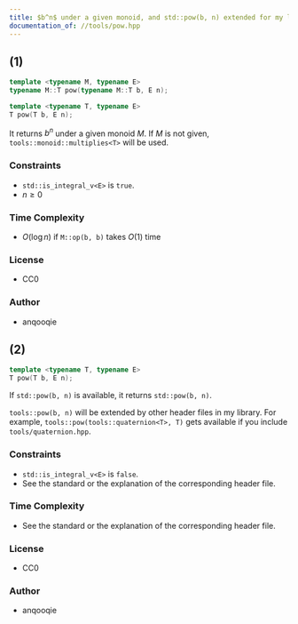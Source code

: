 ```yaml
---
title: $b^n$ under a given monoid, and std::pow(b, n) extended for my library
documentation_of: //tools/pow.hpp
---
```


## (1)
```cpp
template <typename M, typename E>
typename M::T pow(typename M::T b, E n);

template <typename T, typename E>
T pow(T b, E n);
```

It returns $b^n$ under a given monoid $M$.
If $M$ is not given, `tools::monoid::multiplies<T>` will be used.

### Constraints
- `std::is_integral_v<E>` is `true`.
- $n \geq 0$

### Time Complexity
- $O(\log n)$ if `M::op(b, b)` takes $O(1)$ time

### License
- CC0

### Author
- anqooqie

## (2)
```cpp
template <typename T, typename E>
T pow(T b, E n);
```

If `std::pow(b, n)` is available, it returns `std::pow(b, n)`.

`tools::pow(b, n)` will be extended by other header files in my library.
For example, `tools::pow(tools::quaternion<T>, T)` gets available if you include `tools/quaternion.hpp`.

### Constraints
- `std::is_integral_v<E>` is `false`.
- See the standard or the explanation of the corresponding header file.

### Time Complexity
- See the standard or the explanation of the corresponding header file.

### License
- CC0

### Author
- anqooqie
